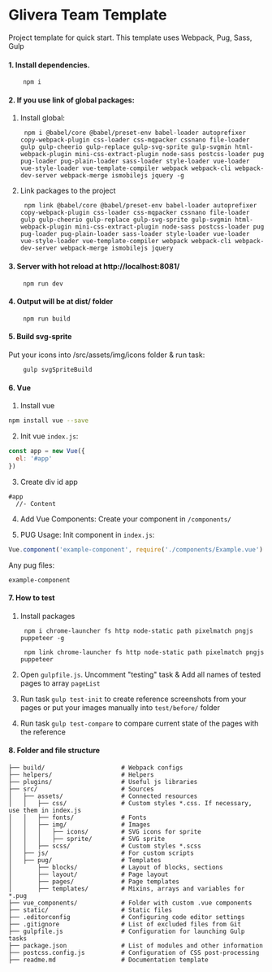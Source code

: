 # Glivera Team Template
Project template for quick start. This template uses Webpack, Pug, Sass, Gulp

#### 1. Install dependencies.

		npm i

#### 2. If you use link of global packages:  
1. Install global:

        npm i @babel/core @babel/preset-env babel-loader autoprefixer copy-webpack-plugin css-loader css-mqpacker cssnano file-loader gulp gulp-cheerio gulp-replace gulp-svg-sprite gulp-svgmin html-webpack-plugin mini-css-extract-plugin node-sass postcss-loader pug pug-loader pug-plain-loader sass-loader style-loader vue-loader vue-style-loader vue-template-compiler webpack webpack-cli webpack-dev-server webpack-merge ismobilejs jquery -g  

2. Link packages to the project  

        npm link @babel/core @babel/preset-env babel-loader autoprefixer copy-webpack-plugin css-loader css-mqpacker cssnano file-loader gulp gulp-cheerio gulp-replace gulp-svg-sprite gulp-svgmin html-webpack-plugin mini-css-extract-plugin node-sass postcss-loader pug pug-loader pug-plain-loader sass-loader style-loader vue-loader vue-style-loader vue-template-compiler webpack webpack-cli webpack-dev-server webpack-merge ismobilejs jquery

#### 3. Server with hot reload at http://localhost:8081/

        npm run dev

#### 4. Output will be at dist/ folder

        npm run build

#### 5. Build svg-sprite

Put your icons into /src/assets/img/icons folder & run task:

        gulp svgSpriteBuild

#### 6. Vue
1. Install vue
``` bash
npm install vue --save
```
2. Init vue `index.js`:
``` js
const app = new Vue({
  el: '#app'
})
```
3. Create div id app
``` pug
#app
  //- Content
```
4. Add Vue Components:
Create your component in `/components/`

5. PUG Usage:
Init component in `index.js`:
``` js
Vue.component('example-component', require('./components/Example.vue').default)
```
Any pug files:
``` pug
example-component
```

#### 7. How to test

1. Install packages

        npm i chrome-launcher fs http node-static path pixelmatch pngjs puppeteer -g

        npm link chrome-launcher fs http node-static path pixelmatch pngjs puppeteer

2. Open `gulpfile.js`. Uncomment "testing" task & Add all names of tested pages to array `pageList` 

3. Run task `gulp test-init` to create reference screenshots from your pages or put your images manually into `test/before/` folder

4. Run task `gulp test-compare` to compare current state of the pages with the reference

#### 8. Folder and file structure
```
├── build/                     # Webpack configs
├── helpers/                   # Helpers
├── plugins/                   # Useful js libraries
├── src/                       # Sources
│   ├── assets/                # Connected resources
│   │   ├── css/               # Custom styles *.css. If necessary, use them in index.js
│   │   ├── fonts/             # Fonts
│   │   ├── img/               # Images
│   │   │   ├── icons/         # SVG icons for sprite
│   │   │   ├── sprite/        # SVG sprite
│   │   ├── scss/              # Custom styles *.scss
│   ├── js/                    # For custom scripts
│   ├── pug/                   # Templates
│       ├── blocks/            # Layout of blocks, sections
│       ├── layout/            # Page layout
│       ├── pages/             # Page templates
│       ├── templates/         # Mixins, arrays and variables for *.pug
├── vue_components/            # Folder with custom .vue components
├── static/                    # Static files
├── .editorconfig              # Configuring code editor settings
├── .gitignore                 # List of excluded files from Git
├── gulpfile.js                # Configuration for launching Gulp tasks
├── package.json               # List of modules and other information
├── postcss.config.js          # Configuration of CSS post-processing
├── readme.md                  # Documentation template
```

